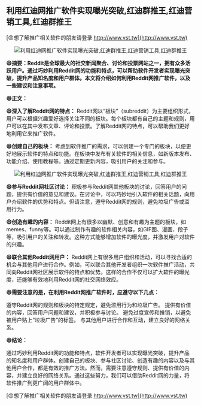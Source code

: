 ## **利用红迪网推广软件实现曝光突破,红迪群推王,红迪营销工具,红迪群推王**

[😍想了解推广相关软件的朋友请登录 http://www.vst.tw](http://www.vst.tw)

 <center><img src="https://vst.tw/MP4/tuiguang/png/0.png" alt="利用红迪网推广软件实现曝光突破,红迪群推王,红迪营销工具,红迪群推王"></center>

**😄摘要：Reddit是全球最大的社交新闻聚合、讨论和投票网站之一，拥有众多活跃用户。通过巧妙利用Reddit网的功能和特点，可以帮助软件开发者实现曝光突破，提升产品知名度和用户群体。本文将介绍如何利用Reddit网推广软件，以及一些建议和注意事项。**

**😄正文：**

**😄深入了解Reddit网的特点：**
Reddit网以“板块”（subreddit）为主要组织形式，用户可以根据兴趣爱好选择关注不同的板块。每个板块都有自己的主题和规则，用户可以在其中发布文章、评论和投票。了解Reddit网的特点，可以帮助我们更好地利用它来推广软件。

**😄创建自己的板块：**
考虑到软件推广的需求，可以创建一个专门的板块，以便更好地展示软件的特点和功能。在板块中发布有关软件的相关信息，如新版本发布、功能介绍、使用教程等。通过定期更新内容，吸引用户的关注和参与。

 <center><img src="https://vst.tw/MP4/tuiguang/png/8.png" alt="利用红迪网推广软件实现曝光突破,红迪群推王,红迪营销工具,红迪群推王"></center>

**😄参与Reddit网社区讨论：**
积极参与Reddit网其他板块的讨论，回答用户的问题，提供有价值的意见和建议。在讨论中，可以巧妙地引入软件的相关话题，向用户介绍软件的优势和特点。但请注意，遵守Reddit网的规则，避免垃圾广告或滥用行为。

**😄创造有趣的内容：**
Reddit网上有很多以幽默、创意和有趣为主题的板块，如memes、funny等。可以通过制作有趣的软件相关内容，如GIF图、漫画、段子等，吸引用户的关注和转发。这种方式能够增加软件的曝光度，并激发用户对软件的兴趣。

**😄联合其他Reddit网用户：**
Reddit网上有很多用户组织和活动，可以寻找合适的机会与其他用户进行合作。例如，可以联合其他开发者组织一次软件推广活动，共同向Reddit网社区展示软件的特点和优势。这样的合作不仅可以扩大软件的曝光度，还能够有效地利用Reddit网的社交网络效应。

**😄需要注意的是，在利用Reddit网推广软件时，应遵守以下几点：**

遵守Reddit网的规则和板块的特定规定，避免滥用行为和垃圾广告。
提供有价值的内容，回答用户问题和建议，并积极参与讨论。
避免过度宣传和推销，以避免被用户贴上“垃圾广告”的标签。
与其他用户进行合作和互动，建立良好的网络关系。

**😄结论：**

通过巧妙利用Reddit网的功能和特点，软件开发者可以实现曝光突破，提升产品的知名度和用户群体。创建自己的板块、参与社区讨论、创造有趣的内容以及与其他用户合作，都是有效的推广方法。然而，需要注意遵守规则、提供有价值的内容，并建立良好的网络关系。通过这些努力，我们可以借助Reddit网的力量，将软件推广到更广阔的用户群体中。

[😍想了解推广相关软件的朋友请登录 http://www.vst.tw](http://www.vst.tw)



